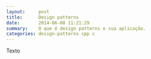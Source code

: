 ```yaml
---
layout:     post
title:      Design patterns
date:       2014-06-08 11:21:29
summary:    O que é design patterns e sua aplicação.
categories: design-patterns cpp c
---
```


Texto
